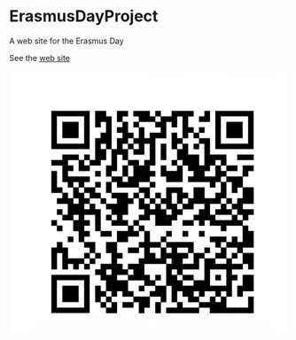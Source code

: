 # ErasmusDayProject
A web site for the Erasmus Day

See the [web site](https://meek-cheesecake-ecd089.netlify.app/)

![QR-code](QR-code.png)
